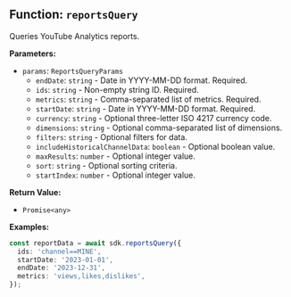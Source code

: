 ## Function: `reportsQuery`

Queries YouTube Analytics reports.

**Parameters:**

- `params`: `ReportsQueryParams`
  - `endDate`: `string` - Date in YYYY-MM-DD format. Required.
  - `ids`: `string` - Non-empty string ID. Required.
  - `metrics`: `string` - Comma-separated list of metrics. Required.
  - `startDate`: `string` - Date in YYYY-MM-DD format. Required.
  - `currency`: `string` - Optional three-letter ISO 4217 currency code.
  - `dimensions`: `string` - Optional comma-separated list of dimensions.
  - `filters`: `string` - Optional filters for data.
  - `includeHistoricalChannelData`: `boolean` - Optional boolean value.
  - `maxResults`: `number` - Optional integer value.
  - `sort`: `string` - Optional sorting criteria.
  - `startIndex`: `number` - Optional integer value.

**Return Value:**

- `Promise<any>`

**Examples:**

```typescript
const reportData = await sdk.reportsQuery({
  ids: 'channel==MINE',
  startDate: '2023-01-01',
  endDate: '2023-12-31',
  metrics: 'views,likes,dislikes',
});
```